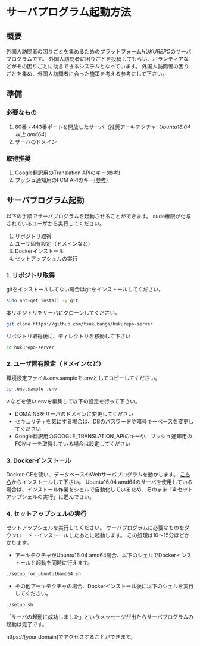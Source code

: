 # サーバプログラム起動方法
## 概要
外国人訪問者の困りごとを集めるためのプラットフォーム*HUKUREPO*のサーバプログラムです。
外国人訪問者に困りごとを投稿してもらい、ボランティアなどがその困りごとに助言できるシステムとなっています。
外国人訪問者の困りごとを集め、外国人訪問者に合った施策を考える参考にして下さい。


## 準備
### 必要なもの
1. 80番・443番ポートを開放したサーバ（推奨アーキテクチャ: *Ubuntu16.04以上 amd64*）
1. サーバのドメイン

### 取得推奨
1. Google翻訳用のTranslation APIのキー[(参考)](https://cloud.google.com/translate/)
1. プッシュ通知用のFCM APIのキー[(参考)](https://firebase.google.com/docs/cloud-messaging/?hl=ja)


## サーバプログラム起動
以下の手順でサーバプログラムを起動させることができます。
sudo権限が付与されているユーザから実行してください。

1. リポジトリ取得
1. ユーザ固有設定（ドメインなど）
1. Dockerインストール
1. セットアップシェルの実行

### 1. リポジトリ取得
gitをインストールしてない場合はgitをインストールしてください。
```bash
sudo apt-get install -y git
```

本リポジトリをサーバにクローンしてください。
```bash
git clone https://github.com/tsukubangs/hukurepo-server
```

リポジトリ取得後に、ディレクトリを移動して下さい
```bash
cd hukurepo-server
```

### 2. ユーザ固有設定（ドメインなど）
環境設定ファイル.env.sampleを.envとしてコピーしてください。
```bash
cp .env.sample .env
```

viなどを使い.envを編集して以下の設定を行って下さい。
- DOMAINSをサーバのドメインに変更してください
- セキュリティを気にする場合は、DBのパスワードや暗号キーベースを変更してください
- Google翻訳用のGOOGLE_TRANSLATION_APIのキーや、プッシュ通知用のFCMキーを取得している場合は設定してください


### 3. Dockerインストール
Docker-CEを使い、データベースやWebサーバプログラムを動かします。
[こちら](https://www.docker.com/community-edition)からインストールして下さい。
Ubuntu16.04 amd64のサーバを使用している場合は、インストール作業をシェルで自動化しているため、そのまま「4.セットアップシェルの実行」に進んでさい。


### 4. セットアップシェルの実行
セットアップシェルを実行してください。
サーバプログラムに必要なものをダウンロード・インストールしたあとに起動します。
この処理は10～15分ほどかかります。

- アーキテクチャがUbuntu16.04 amd64場合、以下のシェルでDockerインストールと起動を同時に行えます。
```bash
./setup_for_ubuntu16amd64.sh
```

- その他アーキテクチャの場合、Dockerインストール後に以下のシェルを実行してください。
```bash
./setup.sh
```

「サーバの起動に成功しました」というメッセージが出たらサーバプログラムの起動は完了です。

https://[your domain]でアクセスすることができます。
